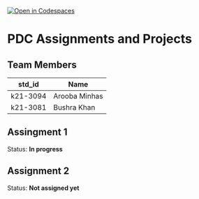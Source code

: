 [![Open in Codespaces](https://classroom.github.com/assets/launch-codespace-7f7980b617ed060a017424585567c406b6ee15c891e84e1186181d67ecf80aa0.svg)](https://classroom.github.com/open-in-codespaces?assignment_repo_id=14262192)
# PDC Assignments and Projects
## Team Members
|std_id|Name|
|--------|-|
|k21-3094|Arooba Minhas|
|k21-3081|Bushra Khan|

## Assingment 1 ##
Status: **In progress**

## Assignment 2 ##
Status: **Not assigned yet**
